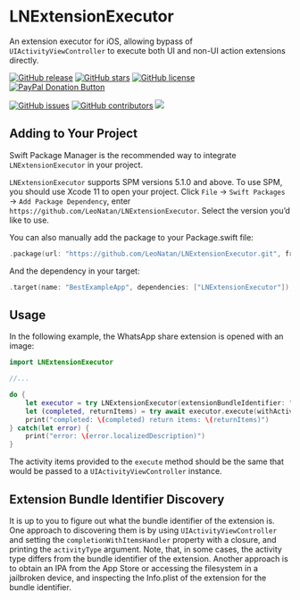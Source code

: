 # LNExtensionExecutor

An extension executor for iOS, allowing bypass of `UIActivityViewController` to execute both UI and non-UI action extensions directly.

[![GitHub release](https://img.shields.io/github/release/LeoNatan/LNExtensionExecutor.svg)](https://github.com/LeoNatan/LNExtensionExecutor/releases) [![GitHub stars](https://img.shields.io/github/stars/LeoNatan/LNExtensionExecutor.svg)](https://github.com/LeoNatan/LNExtensionExecutor/stargazers) [![GitHub license](https://img.shields.io/badge/license-MIT-blue.svg)](https://raw.githubusercontent.com/LeoNatan/LNExtensionExecutor/master/LICENSE) <span class="badge-paypal"><a href="https://www.paypal.com/cgi-bin/webscr?cmd=_s-xclick&hosted_button_id=BR68NJEJXGWL6" title="Donate to this project using PayPal"><img src="https://img.shields.io/badge/paypal-donate-yellow.svg?style=flat" alt="PayPal Donation Button" /></a></span>

[![GitHub issues](https://img.shields.io/github/issues-raw/LeoNatan/LNExtensionExecutor.svg)](https://github.com/LeoNatan/LNExtensionExecutor/issues) [![GitHub contributors](https://img.shields.io/github/contributors/LeoNatan/LNExtensionExecutor.svg)](https://github.com/LeoNatan/LNExtensionExecutor/graphs/contributors) ![](https://img.shields.io/badge/swift%20package%20manager-compatible-green)

## Adding to Your Project

Swift Package Manager is the recommended way to integrate `LNExtensionExecutor` in your project.

`LNExtensionExecutor` supports SPM versions 5.1.0 and above. To use SPM, you should use Xcode 11 to open your project. Click `File` -> `Swift Packages` -> `Add Package Dependency`, enter `https://github.com/LeoNatan/LNExtensionExecutor`. Select the version you’d like to use.

You can also manually add the package to your Package.swift file:

```swift
.package(url: "https://github.com/LeoNatan/LNExtensionExecutor.git", from: "1.0")
```

And the dependency in your target:

```swift
.target(name: "BestExampleApp", dependencies: ["LNExtensionExecutor"]),
```

## Usage

In the following example, the WhatsApp share extension is opened with an image:

```swift
import LNExtensionExecutor

//...

do {
	let executor = try LNExtensionExecutor(extensionBundleIdentifier: "net.whatsapp.WhatsApp.ShareExtension")
	let (completed, returnItems) = try await executor.execute(withActivityItems: activityItems, on: self)
	print("completed: \(completed) return items: \(returnItems)")
} catch(let error) {
	print("error: \(error.localizedDescription)")
}
```

The activity items provided to the `execute` method should be the same that would be passed to a `UIActivityViewController` instance.

## Extension Bundle Identifier Discovery

It is up to you to figure out what the bundle identifier of the extension is. One approach to discovering them is by using `UIActivityViewController` and setting the `completionWithItemsHandler` property with a closure, and printing the `activityType` argument. Note, that, in some cases, the activity type differs from the bundle identifier of the extension. Another approach is to obtain an IPA from the App Store or accessing the filesystem in a jailbroken device, and inspecting the Info.plist of the extension for the bundle identifier. 
